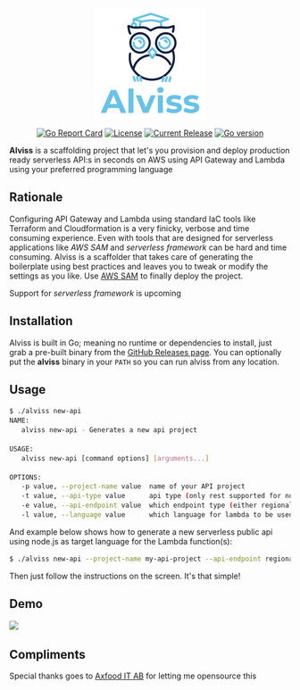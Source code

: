 <p align="center"><a href="https://github.com/rogerwelin/alviss"><img src="logo.png" alt="alviss"></a></p>
<p align="center">
  <a href="https://goreportcard.com/badge/github.com/rogerwelin/alviss"><img src="https://goreportcard.com/badge/github.com/rogerwelin/alviss" alt="Go Report Card"></a>
  <a href="https://github.com/rogerwelin/alviss/blob/master/LICENSE"><img src="https://img.shields.io/github/license/rogerwelin/alviss" alt="License"></a>
  <a href="https://github.com/rogerwelin/alviss/releases"><img src="https://img.shields.io/github/v/release/rogerwelin/alviss.svg" alt="Current Release"></a>
  <a href="https://github.com/rogerwelin/alviss/blob/master/go.mod"><img src="https://img.shields.io/github/go-mod/go-version/rogerwelin/alviss" alt="Go version"></a>
</p>


**Alviss** is a scaffolding project that let's you provision and deploy production ready serverless API:s in seconds on AWS using API Gateway and Lambda using your preferred programming language


Rationale
--------
Configuring API Gateway and Lambda using standard IaC tools like Terraform and Cloudformation is a very finicky, verbose and time consuming experience. Even with tools that are designed for serverless applications like *AWS SAM* and *serverless framework* can be hard and time consuming. Alviss is a scaffolder that takes care of generating the boilerplate using best practices and leaves you to tweak or modify the settings as you like. Use [AWS SAM](https://docs.aws.amazon.com/serverless-application-model/latest/developerguide/what-is-sam.html) to finally deploy the project.

Support for *serverless framework* is upcoming


Installation
--------
Alviss is built in Go; meaning no runtime or dependencies to install, just grab a pre-built binary from the [GitHub Releases page](https://github.com/rogerwelin/alviss/releases). You can optionally put the **alviss** binary in your `PATH` so you can run alviss from any location.


Usage
--------

```bash
$ ./alviss new-api
NAME:
   alviss new-api - Generates a new api project

USAGE:
   alviss new-api [command options] [arguments...]

OPTIONS:
   -p value, --project-name value  name of your API project
   -t value, --api-type value      api type (only rest supported for now) (default: rest)
   -e value, --api-endpoint value  which endpoint type (either regional, edge or private) (default: regional)
   -l value, --language value      which language for lambda to be used (go, node, python, ruby) (default: node)
```

And example below shows how to generate a new serverless public api using node.js as target language for the Lambda function(s):

```bash
$ ./alviss new-api --project-name my-api-project --api-endpoint regional --language node
```

Then just follow the instructions on the screen. It's that simple!


Demo
--------

<img src="https://i.imgur.com/Zy8PG73.gif" />


Compliments
--------
Special thanks goes to [Axfood IT AB](https://www.axfood.se/) for letting me opensource this


